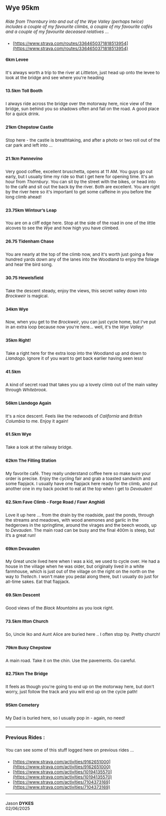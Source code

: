 ## Wye 95km

<style>
    img {margin:4px; padding:2px; border:1px dashed #e0e0e0}
    p {padding-top:0.5em; padding-bottom:0.5em}
    h1 a {display:none}
    .footer {color:rgba(0,0,0,0) !important; font-size:0px}
    .footer a {color:rgba(0,0,0,0) !important; font-size:0px}
    .footer #text {display:none !important; font-size:0px}
    .footer a {display:none !important; font-size:0px}

    body{font-size:85%}
</style>

_Ride from Thornbury into and out of the Wye Valley (perhaps twice) includes a couple of my favourite climbs, a couple of my favourite cafés and a couple of my favourite deceased relatives ..._ 

 * [https://www.strava.com/routes/3364650371818513954](https://www.strava.com/routes/3364650371818513954)

#### 6km Levee
It's always worth a trip to the river at _Littleton_, just head up onto the levee to look at the bridge and see where you're heading

#### 13.5km Toll Booth
I always ride across the bridge over the motorway here, nice view of the bridge, sun behind you so shadows often and fall on the road. A good place for a quick drink.

#### 21km Chepstow Castle
Stop here - the castle is breathtaking, and after a photo or two roll out of the car park and left into ...

#### 21.1km Pannevino
Very good coffee, excellent bruschetta, opens at 11 AM.
You guys go out early, but I usually time my ride so that I get here for opening time. It's an hour from _Thornbury_.
You can sit by the street with the bikes, or head into to the café and sit out the back by the river. Both are excellent. You are right by the river here so it's important to get some caffeine in you before the long climb ahead!

#### 23.75km Wintour’s Leap
You are on a cliff edge here. Stop at the side of the road in one of the little alcoves to see the _Wye_ and how high you have climbed.

#### 26.75 Tidenham Chase
You are nearly at the top of the climb now, and it's worth just going a few hundred yards down any of the lanes into the Woodland to enjoy the foliage and hear the bird song.

#### 30.75 Hewelsfield
Take the descent steady, enjoy the views, this secret valley down into _Brockweir_ is magical.

#### 34km Wye
Now, when you get to the _Brockweir_, you can just cycle home, but I've put in an extra loop because now you're here… well, it's the _Wye Valley_!

#### 35km Right!
Take a right here for the extra loop into the Woodland up and down to _Llandogo_.
Ignore it of you want to get back earlier having seen less!

#### 41.5km
A kind of secret road that takes you up a lovely climb out of the main valley through _Whitebrook_.

#### 56km Llandogo Again
It's a nice descent. Feels like the redwoods of _California_ and _British Columbia_ to me. Enjoy it again!

#### 61.5km Wye
Take a look at the railway bridge.

#### 62km The Filling Station
My favorite café. They really understand coffee here so make sure your order is precise. Enjoy the cycling fair and grab a toasted sandwich and some flapjack. I usually have one flapjack here ready for the climb, and put another one in my back pocket to eat at the top when I get to _Devauden_!

#### 62.5km Fave Climb - Forge Road / Fawr Anghidi
Love it up here … from the drain by the roadside, past the ponds, through the streams and meadows, with wood anemones and garlic in the hedgerows in the springtime, around the virages and the beech woods, up to _Devauden_. The main road can be busy and the final 400m is steep, but it’s a great run!

#### 69km Devauden
My Great uncle lived here when I was a kid, we used to cycle over. He had a house in the village when he was older, but originally lived in a white farmhouse, which is just out of the village on the right on the north on the way to _Trellech_. I won't make you pedal along there, but I usually do just for all-time sakes. Eat that flapjack. 

#### 69.5km Descent
Good views of the _Black Mountains_ as you look right.

#### 73.5km Itton Church
So, Uncle Iko and Aunt Alice are buried here .. I often stop by. Pretty church!

#### 79km Busy Chepstow
A main road. Take it on the chin. Use the pavements. Go careful.

#### 82.75km The Bridge
It feels as though you're going to end up on the motorway here, but don't worry, just follow the track and you will end up on the cycle path!

#### 95km Cemetery
My Dad is buried here, so I usually pop in - again, no need!

---
### Previous Rides :

You can see some of this stuff logged here on previous rides ...

 * [https://www.strava.com/activities/9162651000](https://www.strava.com/activities/9162651000)
 * [https://www.strava.com/activities/10194135570](https://www.strava.com/activities/10194135570)
 * [https://www.strava.com/activities/7104373169](https://www.strava.com/activities/7104373169)

---

Jason **DYKES**<br/>
02/06/2025